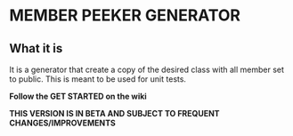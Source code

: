 # MEMBER PEEKER GENERATOR

## What it is

It is a generator that create a copy of the desired class with all member set to public. This is meant to be used for unit tests.

**Follow the GET STARTED on the wiki**

**THIS VERSION IS IN BETA AND SUBJECT TO FREQUENT CHANGES/IMPROVEMENTS**
